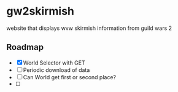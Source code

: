 # gw2skirmish
website that displays wvw skirmish information from guild wars 2

## Roadmap
- [x] World Selector with GET
- [ ] Periodic download of data
- [ ] Can World get first or second place?
- [ ] 

